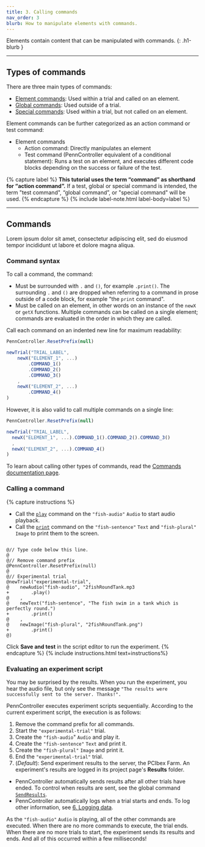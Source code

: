 ```yaml
---
title: 3. Calling commands
nav_order: 3
blurb: How to manipulate elements with commands.
---
```


Elements contain content that can be manipulated with commands.
{: .h1-blurb }

---

## Types of commands

There are three main types of commands:

+ [Element commands]({{site.baseurl}}/core-concepts/3_commands#element-commands):
Used within a trial and called on an element.
+ [Global commands]({{site.baseurl}}/core-concepts/3_commands#global-commands):
Used outside of a trial.
+ [Special commands]({{site.baseurl}}/core-concepts/3_commands#special-commands):
Used within a trial, but not called on an element.

Element commands can be further categorized as an action command or test command:

+ Element commands
  + Action command:
  Directly manipulates an element
  + Test command (PennController equivalent of a conditional statement):
  Runs a test on an element, and executes different code blocks depending on
  the success or failure of the test.

{% capture label %}
**This tutorial uses the term “command” as shorthand for “action command”.**
If a test, global or special command is intended, the term "test command",
“global command”, or "special command" will be used.
{% endcapture %}
{% include label-note.html label-body=label %}

---

## Commands

Lorem ipsum dolor sit amet, consectetur adipiscing elit, sed do eiusmod tempor incididunt ut labore et dolore magna aliqua.

### Command syntax

To call a command, the command:

+ Must be surrounded with `.` and `()`, for example `.print()`. The surrounding `.` and `()` are dropped when referring to a command in prose outside of a code block, for example "the `print` command".
+ Must be called on an element, in other words on an instance of the `newX` or `getX` functions. Multiple commands can be called on a single element; commands are evaluated in the order in which they are called.

Call each command on an indented new line for maximum readability:

```javascript
PennController.ResetPrefix(null)

newTrial("TRIAL_LABEL",
    newX("ELEMENT_1", ...)
        .COMMAND_1()
        .COMMAND_2()
        .COMMAND_3()
    ,
    newX("ELEMENT_2", ...)
        .COMMAND_4()
)
```

However, it is also valid to call multiple commands on a single line:

```javascript
PennController.ResetPrefix(null)

newTrial("TRIAL_LABEL",
  newX("ELEMENT_1", ...).COMMAND_1().COMMAND_2().COMMAND_3()
  ,
  newX("ELEMENT_2", ...).COMMAND_4()
)
```

To learn about calling other types of commands, read the [Commands documentation page]({{site.baseurl}}/core-concepts/3_commands).

### Calling a command

{% capture instructions %}
+ Call the [`play`]({{site.baseurl}}/elements/audio/audio-play) command on the `"fish-audio"` `Audio` to start audio playback.
+ Call the [`print`]({{site.baseurl}}/commands/standard-element-commands/standard-print) command on the `"fish-sentence"` `Text` and `"fish-plural"` `Image` to print them to the screen.

<pre><code class="language-diff-javascript diff-highlight">
@// Type code below this line.
@
@// Remove command prefix
@PennController.ResetPrefix(null)
@
@// Experimental trial
@newTrial("experimental-trial",
@    newAudio("fish-audio", "2fishRoundTank.mp3
+        .play()
@    ,
@    newText("fish-sentence", "The fish swim in a tank which is perfectly round.")
+        .print()
@    ,
@    newImage("fish-plural", "2fishRoundTank.png")
+        .print()
@)
</code></pre>

Click **Save and test** in the script editor to run the experiment.
{% endcapture %}
{% include instructions.html text=instructions%}

### Evaluating an experiment script

You may be surprised by the results. When you run the experiment, you hear the
audio file, but only see the message
`"The results were successfully sent to the server. Thanks!".`

PennController executes experiment scripts sequentially. According to the current
experiment script, the execution is as follows:

1. Remove the command prefix for all commands.
2. Start the `"experimental-trial"` trial.
3. Create the `"fish-audio`" `Audio` and play it.
4. Create the `"fish-sentence"` `Text` and print it.
5. Create the `"fish-plural"` `Image` and print it.
6. End the `"experimental-trial"` trial.
7. (*Default*): Send experiment results to the server, the PCIbex Farm. An experiment's
results are logged in its project page's **Results** folder.
  + PennController automatically sends results after all other trials have ended.
  To control when results are sent, see the global command
  [`SendResults`]({{site.baseurl}}/commands/global-commands/sendresults).
  + PennController automatically logs when a trial starts and ends.
  To log other information, see [6. Logging data]({{site.baseurl}}/basic-tutorial/6_logging-data).
  
As the `"fish-audio"` `Audio` is playing, all of the other commands are executed.
When there are no more commands to execute, the trial ends. When there are no more
trials to start, the experiment sends its results and ends. And all of this occurred
within a few milliseconds!

